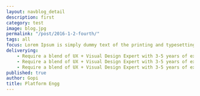 ```yaml
---
layout: navblog_detail
description: first
category: test
image: blog.jpg
permalink: "/post/2016-1-2-fourth/"
tags: all
focus: Lorem Ipsum is simply dummy text of the printing and typesetting industry. Lorem Ipsum has been the
deliverying: 
    - Require a blend of UX + Visual Design Expert with 3-5 years of experience
    - Require a blend of UX + Visual Design Expert with 3-5 years of experience.
    - Require a blend of UX + Visual Design Expert with 3-5 years of experience.
published: true
author: Gopi
title: Platform Engg
---
```


